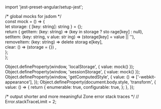 
  
import 'jest-preset-angular/setup-jest';       
  
/* global mocks for jsdom */  
const mock = () => {  
  let storage: { [key: string]: string } = {};   
return {     getItem: (key: string) => (key    in storage ? sto rage[key] : null),      setItem: (key: string, v alue:  str ing) => (storage[key] = value || ''),   
    removeItem: (key: string) => delete storag  e[key],         
    clear: () => (storage = {}) ,     
  };      
};          

Object.defineProperty(window, 'localStorage', { value: mock() });
Object.defineProperty(window, 'sessionStorage', { value: mock() });
Object.defineProperty(window, 'getComputedStyle', {
  value: () => ['-webkit-appearance'],
});
Object.defineProperty(document.body.style, 'transform', {
  value: () => { 
    return {
      enumerable: true,
      configurable: true,
    };
  },
});

/* output shorter and more meaningful Zone error stack traces */
// Error.stackTraceLimit = 2;
  
    
 
  
